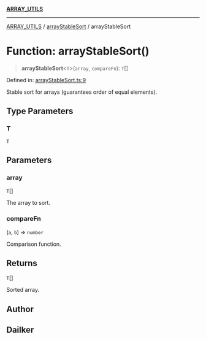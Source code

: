 [**ARRAY_UTILS**](../../README.md)

***

[ARRAY_UTILS](../../README.md) / [arrayStableSort](../README.md) / arrayStableSort

# Function: arrayStableSort()

> **arrayStableSort**\<`T`\>(`array`, `compareFn`): `T`[]

Defined in: [arrayStableSort.ts:9](https://github.com/dailker/everyutil/blob/c55c841d32caf5da88acfcc363073946269cfe27/src/array/arrayStableSort.ts#L9)

Stable sort for arrays (guarantees order of equal elements).

## Type Parameters

### T

`T`

## Parameters

### array

`T`[]

The array to sort.

### compareFn

(`a`, `b`) => `number`

Comparison function.

## Returns

`T`[]

Sorted array.

## Author

## Dailker
